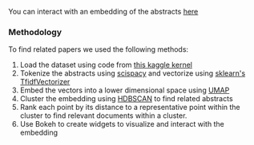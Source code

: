 You can interact with an embedding of the abstracts [here](https://gclen.github.io/covid19-kaggle/plots/umap_covid-19_interactive.html)

### Methodology

To find related papers we used the following methods:

1. Load the dataset using code from <a href="https://www.kaggle.com/dgunning/browsing-research-papers-with-a-bm25-search-engine">this kaggle kernel</a>
2. Tokenize the abstracts using <a href="https://allenai.github.io/scispacy/">scispacy</a> and vectorize using <a href="https://scikit-learn.org/stable/modules/generated/sklearn.feature_extraction.text.TfidfVectorizer.html">sklearn's TfidfVectorizer</a>
3. Embed the vectors into a lower dimensional space using <a href="https://umap-learn.readthedocs.io/en/latest/">UMAP</a>
4. Cluster the embedding using <a href="https://hdbscan.readthedocs.io/en/latest/index.html">HDBSCAN</a> to find related abstracts
5. Rank each point by its distance to a representative point within the cluster to find relevant documents within a cluster.
6. Use Bokeh to create widgets to visualize and interact with the embedding

